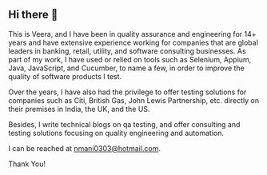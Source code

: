 ## Hi there 👋

This is Veera, and I have been in quality assurance and engineering for 14+ years and have extensive experience working for companies that are global leaders in banking, retail, utility, and software consulting businesses. As part of my work, I have used or relied on tools such as Selenium, Appium, Java, JavaScript, and Cucumber, to name a few, in order to improve the quality of software products I test.

Over the years, I have also had the privilege to offer testing solutions for companies such as Citi, British Gas, John Lewis Partnership, etc. directly on their premises in India, the UK, and the US.

Besides, I write technical blogs on qa testing, and offer consulting and testing solutions focusing on quality engineering and automation.

I can be reached at nmani0303@hotmail.com.

Thank You!
